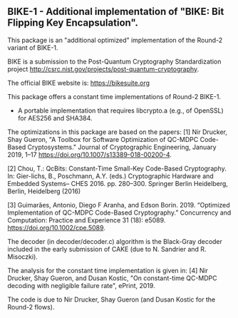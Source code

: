BIKE-1 - Additional implementation of "BIKE: Bit Flipping Key Encapsulation". 
-----------------------------------------------------------------------------

This package is an "additional optimized" implementation of the Round-2 
variant of BIKE-1. 

BIKE is a submission to the Post-Quantum Cryptography 
Standardization project http://csrc.nist.gov/projects/post-quantum-cryptography.

The official BIKE website is: https://bikesuite.org

This package offers a constant time implementations of Round-2 BIKE-1.
- A portable implementation that requires libcrypto.a (e.g., of OpenSSL) for AES256 and SHA384.

The optimizations in this package are based on the papers: 
[1] Nir Drucker, Shay Gueron, "A Toolbox for Software Optimization of QC-MDPC 
    Code-Based Cryptosystems." Journal of Cryptographic Engineering, January 2019,
    1–17 https://doi.org/10.1007/s13389-018-00200-4.

[2] Chou, T.: QcBits: Constant-Time Small-Key Code-Based Cryptography. In: Gier-lichs, B., 
    Poschmann, A.Y. (eds.) Cryptographic Hardware and Embedded Systems– CHES 2016. pp. 280–300. 
    Springer Berlin Heidelberg, Berlin, Heidelberg (2016)

[3] Guimarães, Antonio, Diego F Aranha, and Edson Borin. 2019. 
    “Optimized Implementation of QC-MDPC Code-Based Cryptography.”
    Concurrency and Computation: Practice and Experience 31 (18): e5089. 
    https://doi.org/10.1002/cpe.5089.
 
The decoder (in decoder/decoder.c) algorithm is the Black-Gray decoder included
in the early submission of CAKE (due to N. Sandrier and R. Misoczki).

The analysis for the constant time implementation is given in:
[4] Nir Drucker, Shay Gueron, and Dusan Kostic, 
    "On constant-time QC-MDPC decoding with negligible failure rate", ePrint, 2019.

The code is due to Nir Drucker, Shay Gueron (and Dusan Kostic for the Round-2 flows).

